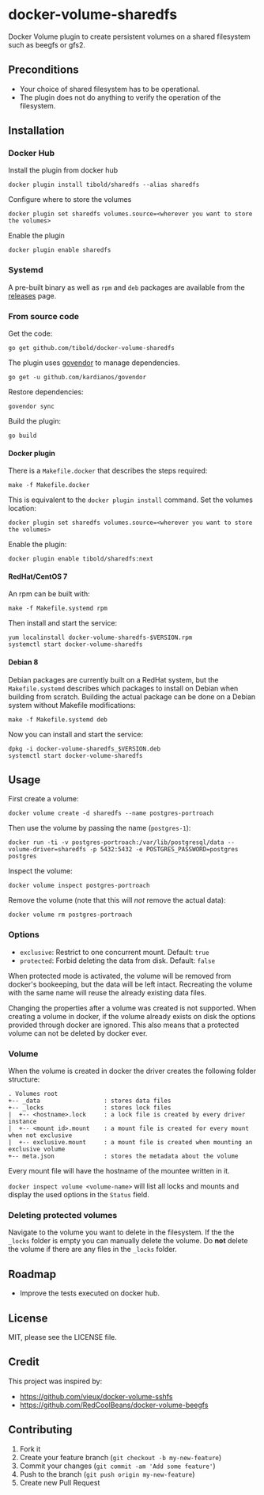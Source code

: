 # docker-volume-sharedfs

Docker Volume plugin to create persistent volumes on a shared filesystem such as beegfs or gfs2.

## Preconditions

- Your choice of shared filesystem has to be operational.
- The plugin does not do anything to verify the operation of the filesystem.

## Installation

### Docker Hub

Install the plugin from docker hub

    docker plugin install tibold/sharedfs --alias sharedfs
    
Configure where to store the volumes

    docker plugin set sharedfs volumes.source=<wherever you want to store the volumes>
    
Enable the plugin

    docker plugin enable sharedfs

### Systemd

A pre-built binary as well as `rpm` and `deb` packages are available from the [releases](https://github.com/tibold/docker-volume-sharedfs/releases) page.

### From source code

Get the code:

    go get github.com/tibold/docker-volume-sharedfs

The plugin uses [govendor](https://github.com/kardianos/govendor) to manage dependencies.

    go get -u github.com/kardianos/govendor

Restore dependencies:
    
    govendor sync

Build the plugin:

    go build

#### Docker plugin

There is a `Makefile.docker` that describes the steps required:

    make -f Makefile.docker

This is equivalent to the `docker plugin install` command.
Set the volumes location:
    
    docker plugin set sharedfs volumes.source=<wherever you want to store the volumes>

Enable the plugin:

    docker plugin enable tibold/sharedfs:next

#### RedHat/CentOS 7

An rpm can be built with:

    make -f Makefile.systemd rpm

Then install and start the service:

    yum localinstall docker-volume-sharedfs-$VERSION.rpm
    systemctl start docker-volume-sharedfs

#### Debian 8

Debian packages are currently built on a RedHat system, but the `Makefile.systemd`
describes which packages to install on Debian when building from scratch.
Building the actual package can be done on a Debian system without Makefile modifications:

    make -f Makefile.systemd deb

Now you can install and start the service:

    dpkg -i docker-volume-sharedfs_$VERSION.deb
    systemctl start docker-volume-sharedfs


## Usage

First create a volume:

    docker volume create -d sharedfs --name postgres-portroach

Then use the volume by passing the name (`postgres-1`):

    docker run -ti -v postgres-portroach:/var/lib/postgresql/data --volume-driver=sharedfs -p 5432:5432 -e POSTGRES_PASSWORD=postgres postgres

Inspect the volume:

    docker volume inspect postgres-portroach

Remove the volume (note that this will _not_ remove the actual data):

    docker volume rm postgres-portroach

### Options

* `exclusive`: Restrict to one concurrent mount. Default: `true`
* `protected`: Forbid deleting the data from disk. Default: `false`

When protected mode is activated, the volume will be removed from docker's bookeeping, but the data will be left intact. Recreating the volume with the same name will reuse the already existing data files.

Changing the properties after a volume was created is not supported. When creating a volume in docker, if the volume already exists on disk the options provided through docker are ignored. This also means that a protected volume can not be deleted by docker ever.

### Volume

When the volume is created in docker the driver creates the following folder structure:

```
. Volumes root
+-- _data                  : stores data files
+-- _locks                 : stores lock files
|  +-- <hostname>.lock     : a lock file is created by every driver instance
|  +-- <mount id>.mount    : a mount file is created for every mount when not exclusive
|  +-- exclusive.mount     : a mount file is created when mounting an exclusive volume
+-- meta.json              : stores the metadata about the volume
```

Every mount file will have the hostname of the mountee written in it.

`docker inspect volume <volume-name>` will list all locks and mounts and display the used options in the `Status` field.

### Deleting protected volumes

Navigate to the volume you want to delete in the filesystem. If the the `_locks` folder is empty you can manually delete the volume. Do __not__ delete the volume if there are any files in the `_locks` folder.

## Roadmap

- Improve the tests executed on docker hub.

## License

MIT, please see the LICENSE file.

## Credit

This project was inspired by:
* https://github.com/vieux/docker-volume-sshfs
* https://github.com/RedCoolBeans/docker-volume-beegfs

## Contributing

1. Fork it
2. Create your feature branch (`git checkout -b my-new-feature`)
3. Commit your changes (`git commit -am 'Add some feature'`)
4. Push to the branch (`git push origin my-new-feature`)
5. Create new Pull Request
